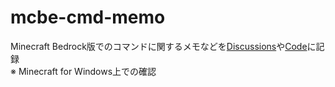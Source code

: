 # mcbe-cmd-memo
Minecraft Bedrock版でのコマンドに関するメモなどを[Discussions](../../discussions)や[Code](../../)に記録  
※ Minecraft for Windows上での確認

